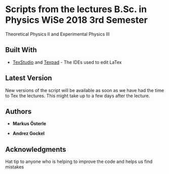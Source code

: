 # Scripts from the lectures B.Sc. in Physics WiSe 2018 3rd Semester

Theoretical Physics II and Experimental Physics III

## Built With

* [TexStudio](https://www.texstudio.org/) and [Texpad](https://www.texpad.com/) - The IDEs used to edit LaTex

## Latest Version

New versions of the script will be available as soon as we have had the time to Tex the lectures. This might take up to a few days after the lecture.

## Authors

* **Markus Österle**

* **Andrez Gockel**

## Acknowledgments

Hat tip to anyone who is helping to improve the code and helps us find mistakes
